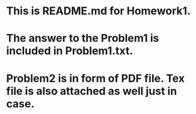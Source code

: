 # This is README.md for Homework1.
# The answer to the Problem1 is included in Problem1.txt.
# Problem2 is in form of PDF file. Tex file is also attached as well just in case.
